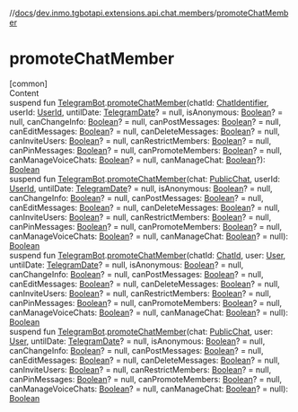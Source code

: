 //[docs](../../index.md)/[dev.inmo.tgbotapi.extensions.api.chat.members](index.md)/[promoteChatMember](promote-chat-member.md)



# promoteChatMember  
[common]  
Content  
suspend fun [TelegramBot](../dev.inmo.tgbotapi.bot/index.md#%5Bdev.inmo.tgbotapi.bot%2FTelegramBot%2F%2F%2FPointingToDeclaration%2F%5D%2FClasslikes%2F625018081).[promoteChatMember](promote-chat-member.md)(chatId: [ChatIdentifier](../dev.inmo.tgbotapi.types/-chat-identifier/index.md), userId: [UserId](../dev.inmo.tgbotapi.types/index.md#%5Bdev.inmo.tgbotapi.types%2FUserId%2F%2F%2FPointingToDeclaration%2F%5D%2FClasslikes%2F625018081), untilDate: [TelegramDate](../dev.inmo.tgbotapi.types/-telegram-date/index.md)? = null, isAnonymous: [Boolean](https://kotlinlang.org/api/latest/jvm/stdlib/kotlin/-boolean/index.html)? = null, canChangeInfo: [Boolean](https://kotlinlang.org/api/latest/jvm/stdlib/kotlin/-boolean/index.html)? = null, canPostMessages: [Boolean](https://kotlinlang.org/api/latest/jvm/stdlib/kotlin/-boolean/index.html)? = null, canEditMessages: [Boolean](https://kotlinlang.org/api/latest/jvm/stdlib/kotlin/-boolean/index.html)? = null, canDeleteMessages: [Boolean](https://kotlinlang.org/api/latest/jvm/stdlib/kotlin/-boolean/index.html)? = null, canInviteUsers: [Boolean](https://kotlinlang.org/api/latest/jvm/stdlib/kotlin/-boolean/index.html)? = null, canRestrictMembers: [Boolean](https://kotlinlang.org/api/latest/jvm/stdlib/kotlin/-boolean/index.html)? = null, canPinMessages: [Boolean](https://kotlinlang.org/api/latest/jvm/stdlib/kotlin/-boolean/index.html)? = null, canPromoteMembers: [Boolean](https://kotlinlang.org/api/latest/jvm/stdlib/kotlin/-boolean/index.html)? = null, canManageVoiceChats: [Boolean](https://kotlinlang.org/api/latest/jvm/stdlib/kotlin/-boolean/index.html)? = null, canManageChat: [Boolean](https://kotlinlang.org/api/latest/jvm/stdlib/kotlin/-boolean/index.html)?): [Boolean](https://kotlinlang.org/api/latest/jvm/stdlib/kotlin/-boolean/index.html)  
suspend fun [TelegramBot](../dev.inmo.tgbotapi.bot/index.md#%5Bdev.inmo.tgbotapi.bot%2FTelegramBot%2F%2F%2FPointingToDeclaration%2F%5D%2FClasslikes%2F625018081).[promoteChatMember](promote-chat-member.md)(chat: [PublicChat](../dev.inmo.tgbotapi.types.chat.abstracts/-public-chat/index.md), userId: [UserId](../dev.inmo.tgbotapi.types/index.md#%5Bdev.inmo.tgbotapi.types%2FUserId%2F%2F%2FPointingToDeclaration%2F%5D%2FClasslikes%2F625018081), untilDate: [TelegramDate](../dev.inmo.tgbotapi.types/-telegram-date/index.md)? = null, isAnonymous: [Boolean](https://kotlinlang.org/api/latest/jvm/stdlib/kotlin/-boolean/index.html)? = null, canChangeInfo: [Boolean](https://kotlinlang.org/api/latest/jvm/stdlib/kotlin/-boolean/index.html)? = null, canPostMessages: [Boolean](https://kotlinlang.org/api/latest/jvm/stdlib/kotlin/-boolean/index.html)? = null, canEditMessages: [Boolean](https://kotlinlang.org/api/latest/jvm/stdlib/kotlin/-boolean/index.html)? = null, canDeleteMessages: [Boolean](https://kotlinlang.org/api/latest/jvm/stdlib/kotlin/-boolean/index.html)? = null, canInviteUsers: [Boolean](https://kotlinlang.org/api/latest/jvm/stdlib/kotlin/-boolean/index.html)? = null, canRestrictMembers: [Boolean](https://kotlinlang.org/api/latest/jvm/stdlib/kotlin/-boolean/index.html)? = null, canPinMessages: [Boolean](https://kotlinlang.org/api/latest/jvm/stdlib/kotlin/-boolean/index.html)? = null, canPromoteMembers: [Boolean](https://kotlinlang.org/api/latest/jvm/stdlib/kotlin/-boolean/index.html)? = null, canManageVoiceChats: [Boolean](https://kotlinlang.org/api/latest/jvm/stdlib/kotlin/-boolean/index.html)? = null, canManageChat: [Boolean](https://kotlinlang.org/api/latest/jvm/stdlib/kotlin/-boolean/index.html)? = null): [Boolean](https://kotlinlang.org/api/latest/jvm/stdlib/kotlin/-boolean/index.html)  
suspend fun [TelegramBot](../dev.inmo.tgbotapi.bot/index.md#%5Bdev.inmo.tgbotapi.bot%2FTelegramBot%2F%2F%2FPointingToDeclaration%2F%5D%2FClasslikes%2F625018081).[promoteChatMember](promote-chat-member.md)(chatId: [ChatId](../dev.inmo.tgbotapi.types/-chat-id/index.md), user: [User](../dev.inmo.tgbotapi.types/-user/index.md), untilDate: [TelegramDate](../dev.inmo.tgbotapi.types/-telegram-date/index.md)? = null, isAnonymous: [Boolean](https://kotlinlang.org/api/latest/jvm/stdlib/kotlin/-boolean/index.html)? = null, canChangeInfo: [Boolean](https://kotlinlang.org/api/latest/jvm/stdlib/kotlin/-boolean/index.html)? = null, canPostMessages: [Boolean](https://kotlinlang.org/api/latest/jvm/stdlib/kotlin/-boolean/index.html)? = null, canEditMessages: [Boolean](https://kotlinlang.org/api/latest/jvm/stdlib/kotlin/-boolean/index.html)? = null, canDeleteMessages: [Boolean](https://kotlinlang.org/api/latest/jvm/stdlib/kotlin/-boolean/index.html)? = null, canInviteUsers: [Boolean](https://kotlinlang.org/api/latest/jvm/stdlib/kotlin/-boolean/index.html)? = null, canRestrictMembers: [Boolean](https://kotlinlang.org/api/latest/jvm/stdlib/kotlin/-boolean/index.html)? = null, canPinMessages: [Boolean](https://kotlinlang.org/api/latest/jvm/stdlib/kotlin/-boolean/index.html)? = null, canPromoteMembers: [Boolean](https://kotlinlang.org/api/latest/jvm/stdlib/kotlin/-boolean/index.html)? = null, canManageVoiceChats: [Boolean](https://kotlinlang.org/api/latest/jvm/stdlib/kotlin/-boolean/index.html)? = null, canManageChat: [Boolean](https://kotlinlang.org/api/latest/jvm/stdlib/kotlin/-boolean/index.html)? = null): [Boolean](https://kotlinlang.org/api/latest/jvm/stdlib/kotlin/-boolean/index.html)  
suspend fun [TelegramBot](../dev.inmo.tgbotapi.bot/index.md#%5Bdev.inmo.tgbotapi.bot%2FTelegramBot%2F%2F%2FPointingToDeclaration%2F%5D%2FClasslikes%2F625018081).[promoteChatMember](promote-chat-member.md)(chat: [PublicChat](../dev.inmo.tgbotapi.types.chat.abstracts/-public-chat/index.md), user: [User](../dev.inmo.tgbotapi.types/-user/index.md), untilDate: [TelegramDate](../dev.inmo.tgbotapi.types/-telegram-date/index.md)? = null, isAnonymous: [Boolean](https://kotlinlang.org/api/latest/jvm/stdlib/kotlin/-boolean/index.html)? = null, canChangeInfo: [Boolean](https://kotlinlang.org/api/latest/jvm/stdlib/kotlin/-boolean/index.html)? = null, canPostMessages: [Boolean](https://kotlinlang.org/api/latest/jvm/stdlib/kotlin/-boolean/index.html)? = null, canEditMessages: [Boolean](https://kotlinlang.org/api/latest/jvm/stdlib/kotlin/-boolean/index.html)? = null, canDeleteMessages: [Boolean](https://kotlinlang.org/api/latest/jvm/stdlib/kotlin/-boolean/index.html)? = null, canInviteUsers: [Boolean](https://kotlinlang.org/api/latest/jvm/stdlib/kotlin/-boolean/index.html)? = null, canRestrictMembers: [Boolean](https://kotlinlang.org/api/latest/jvm/stdlib/kotlin/-boolean/index.html)? = null, canPinMessages: [Boolean](https://kotlinlang.org/api/latest/jvm/stdlib/kotlin/-boolean/index.html)? = null, canPromoteMembers: [Boolean](https://kotlinlang.org/api/latest/jvm/stdlib/kotlin/-boolean/index.html)? = null, canManageVoiceChats: [Boolean](https://kotlinlang.org/api/latest/jvm/stdlib/kotlin/-boolean/index.html)? = null, canManageChat: [Boolean](https://kotlinlang.org/api/latest/jvm/stdlib/kotlin/-boolean/index.html)? = null): [Boolean](https://kotlinlang.org/api/latest/jvm/stdlib/kotlin/-boolean/index.html)  



